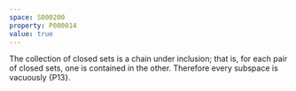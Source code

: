 ```yaml
---
space: S000200
property: P000014
value: true
---
```


The collection of closed sets is a chain under inclusion;
that is,
for each pair of closed sets, one is contained in the other.
Therefore every subspace is vacuously {P13}.
